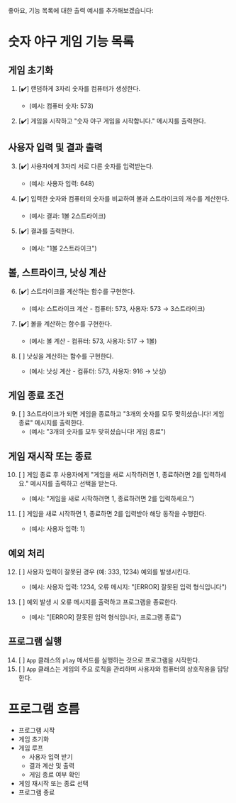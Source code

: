 좋아요, 기능 목록에 대한 출력 예시를 추가해보겠습니다:

# 숫자 야구 게임 기능 목록

## 게임 초기화

1. [✔️] 랜덤하게 3자리 숫자를 컴퓨터가 생성한다.

   - (예시: 컴퓨터 숫자: 573)

2. [✔️] 게임을 시작하고 "숫자 야구 게임을 시작합니다." 메시지를 출력한다.

## 사용자 입력 및 결과 출력

3. [✔️] 사용자에게 3자리 서로 다른 숫자를 입력받는다.

   - (예시: 사용자 입력: 648)

4. [✔️] 입력한 숫자와 컴퓨터의 숫자를 비교하여 볼과 스트라이크의 개수를 계산한다.

   - (예시: 결과: 1볼 2스트라이크)

5. [✔️] 결과를 출력한다.
   - (예시: "1볼 2스트라이크")

## 볼, 스트라이크, 낫싱 계산

6. [✔️] 스트라이크를 계산하는 함수를 구현한다.

   - (예시: 스트라이크 계산 - 컴퓨터: 573, 사용자: 573 → 3스트라이크)

7. [✔️] 볼을 계산하는 함수를 구현한다.

   - (예시: 볼 계산 - 컴퓨터: 573, 사용자: 517 → 1볼)

8. [ ] 낫싱을 계산하는 함수를 구현한다.
   - (예시: 낫싱 계산 - 컴퓨터: 573, 사용자: 916 → 낫싱)

## 게임 종료 조건

9. [ ] 3스트라이크가 되면 게임을 종료하고 "3개의 숫자를 모두 맞히셨습니다! 게임 종료" 메시지를 출력한다.
   - (예시: "3개의 숫자를 모두 맞히셨습니다! 게임 종료")

## 게임 재시작 또는 종료

10. [ ] 게임 종료 후 사용자에게 "게임을 새로 시작하려면 1, 종료하려면 2를 입력하세요." 메시지를 출력하고 선택을 받는다.

    - (예시: "게임을 새로 시작하려면 1, 종료하려면 2를 입력하세요.")

11. [ ] 게임을 새로 시작하면 1, 종료하면 2를 입력받아 해당 동작을 수행한다.
    - (예시: 사용자 입력: 1)

## 예외 처리

12. [ ] 사용자 입력이 잘못된 경우 (예: 333, 1234) 예외를 발생시킨다.

    - (예시: 사용자 입력: 1234, 오류 메시지: "[ERROR] 잘못된 입력 형식입니다")

13. [ ] 예외 발생 시 오류 메시지를 출력하고 프로그램을 종료한다.
    - (예시: "[ERROR] 잘못된 입력 형식입니다, 프로그램 종료")

## 프로그램 실행

14. [ ] `App` 클래스의 `play` 메서드를 실행하는 것으로 프로그램을 시작한다.
15. [ ] `App` 클래스는 게임의 주요 로직을 관리하며 사용자와 컴퓨터의 상호작용을 담당한다.

# 프로그램 흐름

- 프로그램 시작
- 게임 초기화
- 게임 루프
  - 사용자 입력 받기
  - 결과 계산 및 출력
  - 게임 종료 여부 확인
- 게임 재시작 또는 종료 선택
- 프로그램 종료

